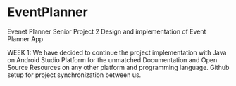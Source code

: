 # EventPlanner
Evenet Planner Senior Project 2
Design and implementation of Event Planner App 

WEEK 1:
We have decided to continue the project implementation with Java on Android Studio Platform for the unmatched Documentation and Open Source Resources on any other platform and programming language.
Github setup for project synchronization between us.
